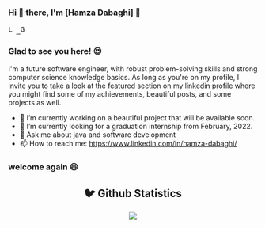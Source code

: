 ### Hi 👋 there, I'm [Hamza Dabaghi] 👋

<samp>
  <a href="https://www.linkedin.com/in/hamza-dabaghi/">
    <img  alt="Linkedin Profile" width="16px" src="https://cdn.jsdelivr.net/npm/simple-icons@v3/icons/linkedin.svg" />
  </a>

  <a href="https://github.com/HAMZADABAGHI">
    <img  alt="Github Profile" width="16px" src="https://cdn.jsdelivr.net/npm/simple-icons@v3/icons/github.svg" />
  </a>
</samp>
  
<br/>

### Glad to see you here! 😍

I'm a future software engineer, with robust problem-solving skills and strong computer science knowledge basics.
As long as you're on my profile, I invite you to take a look at the featured section on my linkedin profile where you might find some of my achievements, beautiful posts, and some projects as well.

- 🔭 I’m currently working on a beautiful project that will be available soon.
- 🌱 I’m currently looking for a graduation internship from February, 2022.
- 💬 Ask me about java and software development
- 📫 How to reach me: https://www.linkedin.com/in/hamza-dabaghi/


### welcome again 😄

<h2 align="center">🐦 Github Statistics </h2>
<p align="center">
<img src="https://github-readme-stats.vercel.app/api?username=HAMZADABAGHI&show_icons=true&title_color=222222&icon_color=03A87C&text_color=333333&bg_color=ffffff">
</p>
<br/>
